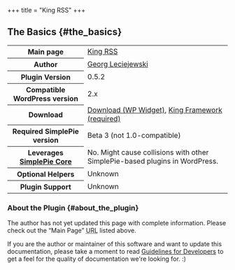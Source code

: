 +++
title = "King RSS"
+++

## The Basics {#the_basics}

<table class="inline">
<tbody>
<tr>
<th>Main page</th>
<td><a href="http://www.blog.mediaprojekte.de/cms-systeme/wordpress-plugins/wordpress-widget-king-rss/">King RSS</a></td>
</tr>
<tr>
<th>Author</th>
<td><a href="http://www.blog.mediaprojekte.de/">Georg Leciejewski</a></td>
</tr>
<tr>
<th>Plugin Version</th>
<td>0.5.2</td>
</tr>
<tr>
<th>Compatible WordPress version</th>
<td>2.x</td>
</tr>
<tr>
<th>Download</th>
<td><a href="http://www.blog.mediaprojekte.de/wp-content/wp-filez/wp-code/king-rss_0.52.zip">Download (WP Widget)</a>, <a href="http://www.blog.mediaprojekte.de/wp-content/wp-filez/wp-code/king-includes_0.70.zip">King Framework (required)</a></td>
</tr>
<tr>
<th>Required SimplePie version</th>
<td>Beta 3 (not 1.0-compatible)</td>
</tr>
<tr>
<th>Leverages <a href="@/wiki/plugins/wordpress/simplepie_core.md">SimplePie Core</a></th>
<td>No. Might cause collisions with other SimplePie-based plugins in WordPress.</td>
</tr>
<tr>
<th>Optional Helpers</th>
<td>Unknown</td>
</tr>
<tr>
<th>Plugin Support</th>
<td>Unknown</td>
</tr>
</tbody>
</table>

### About the Plugin {#about_the_plugin}

The author has not yet updated this page with complete information. Please check out the “Main Page” <abbr title="Uniform Resource Locator">URL</abbr> listed above.

If you are the author or maintainer of this software and want to update this documentation, please take a moment to read [Guidelines for Developers](@/wiki/plugins/guidelines_for_developers.md) to get a feel for the quality of documentation we're looking for. :)
